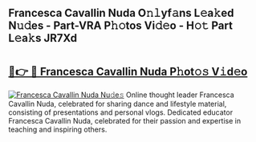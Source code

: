 ## Francesca Cavallin Nuda O𝚗𝚕yf𝚊ns L𝚎a𝚔ed N𝚞𝚍es - Part-VRA P𝚑𝚘tos Vi𝚍𝚎o - H𝚘𝚝 Part L𝚎a𝚔s JR7Xd

# <h2><a href="http://kfd8i5.oniu.top/?m=Francesca+Cavallin+Nuda">🔗👉 🔴 Francesca Cavallin Nuda P𝚑ot𝚘𝚜 V𝚒d𝚎o</a></h2>

[![Francesca Cavallin Nuda Nu𝚍e𝚜](https://i.imgur.com/0qMVB7G.gif)](http://kfd8i5.oniu.top/?m=Francesca+Cavallin+Nuda)
Online thought leader Francesca Cavallin Nuda, celebrated for sharing dance and lifestyle material, consisting of presentations and personal vlogs. Dedicated educator Francesca Cavallin Nuda, celebrated for their passion and expertise in teaching and inspiring others.  

